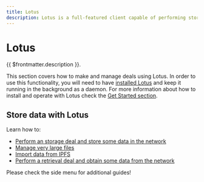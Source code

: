 ```yaml
---
title: Lotus
description: Lotus is a full-featured client capable of performing storage and retrieval deals on the Filecash Network.
---
```


# Lotus

{{ $frontmatter.description }}.

This section covers how to make and manage deals using Lotus. In order to use this functionality, you will need to have [installed Lotus](../../get-started/lotus/installation.md) and keep it running in the background as a daemon. For more information about how to install and operate with Lotus check the [Get Started section](../../get-started/lotus/README.md).

## Store data with Lotus

Learn how to:

- [Perform an storage deal and store some data in the network](store-data.md)
- [Manage very large files](very-large-files.md)
- [Import data from IPFS](import-data-from-ipfs.md)
- [Perform a retrieval deal and obtain some data from the network](retrieve-data.md)

Please check the side menu for additional guides!
